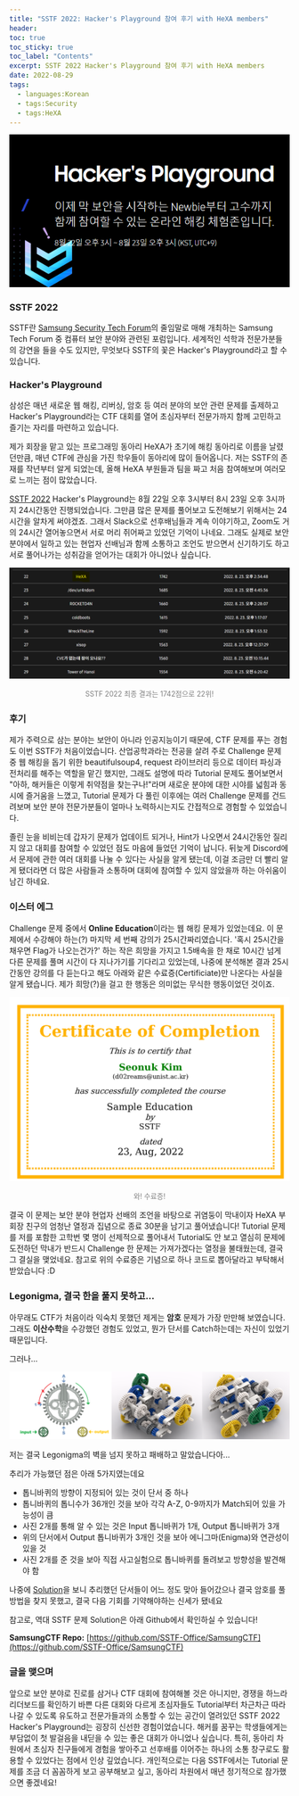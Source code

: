 ```yaml
---
title: "SSTF 2022: Hacker's Playground 참여 후기 with HeXA members"
header:
toc: true
toc_sticky: true
toc_label: "Contents"
excerpt: SSTF 2022 Hacker's Playground 참여 후기 with HeXA members
date: 2022-08-29
tags:
  - languages:Korean
  - tags:Security
  - tags:HeXA
---
```


<p align="center"><img src="/assets/images/SSTF_2022_1.png"></p>

### SSTF 2022
SSTF란 [Samsung Security Tech Forum](https://research.samsung.com/sstf)의 줄임말로 매해 개최하는 Samsung Tech Forum 중 컴퓨터 보안 분야와 관련된 포럼입니다. 세계적인 석학과 전문가분들의 강연을 들을 수도 있지만, 무엇보다 SSTF의 꽃은 Hacker's Playground라고 할 수 있습니다.

### Hacker's Playground
삼성은 매년 새로운 웹 해킹, 리버싱, 암호 등 여러 분야의 보안 관련 문제를 출제하고 Hacker's Playground라는 CTF 대회를 열어 초심자부터 전문가까지 함께 고민하고 즐기는 자리를 마련하고 있습니다.

제가 회장을 맡고 있는 프로그래밍 동아리 HeXA가 초기에 해킹 동아리로 이름을 날렸던만큼, 매년 CTF에 관심을 가진 학우들이 동아리에 많이 들어옵니다. 저는 SSTF의 존재를 작년부터 알게 되었는데, 올해 HeXA 부원들과 팀을 짜고 처음 참여해보며 여러모로 느끼는 점이 많았습니다.

[SSTF 2022](https://sstf.site/) Hacker's Playground는 8월 22일 오후 3시부터 8시 23일 오후 3시까지 24시간동안 진행되었습니다. 그만큼 많은 문제를 풀어보고 도전해보기 위해서는 24시간을 알차게 써야겠죠. 그래서 Slack으로 선후배님들과 계속 이야기하고, Zoom도 거의 24시간 열어놓으면서 서로 머리 쥐어짜고 있었던 기억이 나네요. 그래도 실제로 보안 분야에서 일하고 있는 현업자 선배님과 함께 소통하고 조언도 받으면서 신기하기도 하고 서로 풀어나가는 성취감을 얻어가는 대회가 아니었나 싶습니다.

<p align="center"><img src="/assets/images/SSTF_2022_3.png"></p>
<p align="center"><span style="font-size:0.9em; color: gray;">SSTF 2022 최종 결과는 1742점으로 22위!</span></p>

### 후기

제가 주력으로 삼는 분야는 보안이 아니라 인공지능이기 때문에, CTF 문제를 푸는 경험도 이번 SSTF가 처음이었습니다. 산업공학과라는 전공을 살려 주로 Challenge 문제 중 웹 해킹을 돕기 위한 beautifulsoup4, request 라이브러리 등으로 데이터 파싱과 전처리를 해주는 역할을 맡긴 했지만, 그래도 설명에 따라 Tutorial 문제도 풀어보면서 "아하, 해커들은 이렇게 취약점을 찾는구나!"라며 새로운 분야에 대한 시야를 넓힘과 동시에 즐거움을 느꼈고, Tutorial 문제가 다 풀린 이후에는 여러 Challenge 문제를 건드려보며 보안 분야 전문가분들이 얼마나 노력하시는지도 간접적으로 경험할 수 있었습니다. 

졸린 눈을 비비는데 갑자기 문제가 업데이트 되거나, Hint가 나오면서 24시간동안 질리지 않고 대회를 참여할 수 있었던 점도 마음에 들었던 기억이 납니다. 뒤늦게 Discord에서 문제에 관한 여러 대회를 나눌 수 있다는 사실을 알게 됐는데, 이걸 조금만 더 빨리 알게 됐더라면 더 많은 사람들과 소통하며 대회에 참여할 수 있지 않았을까 하는 아쉬움이 남긴 하네요.

### 이스터 에그
Challenge 문제 중에서 **Online Education**이라는 웹 해킹 문제가 있었는데요. 이 문제에서 수강해야 하는(?) 마지막 세 번째 강의가 25시간짜리였습니다. '혹시 25시간을 채우면 Flag가 나오는건가?' 하는 작은 희망을 가지고 1.5배속을 한 채로 10시간 넘게 다른 문제를 풀며 시간이 다 지나가기를 기다리고 있었는데, 나중에 분석해본 결과 25시간동안 강의를 다 듣는다고 해도 아래와 같은 수료증(Certificiate)만 나온다는 사실을 알게 됐습니다. 제가 희망(?)을 걸고 한 행동은 의미없는 무식한 행동이었던 것이죠.

<p align="center"><img src="/assets/images/certi.png"></p>
<p align="center"><span style="font-size:0.9em; color: gray;">와! 수료증!</span></p>

결국 이 문제는 보안 분야 현업자 선배의 조언을 바탕으로 귀염둥이 막내이자 HeXA 부회장 친구의 엄청난 열정과 집념으로 종료 30분을 남기고 풀어냈습니다! Tutorial 문제를 저를 포함한 고학번 몇 명이 선제적으로 풀어내서 Tutorial도 안 보고 열심히 문제에 도전하던 막내가 반드시 Challenge 한 문제는 가져가겠다는 열정을 불태웠는데, 결국 그 결실을 맺었네요. 참고로 위의 수료증은 기념으로 하나 코드로 뽑아달라고 부탁해서 받았습니다 :D

### Legonigma, 결국 한을 풀지 못하고...
아무래도 CTF가 처음이라 익숙치 못했던 제게는 **암호** 문제가 가장 만만해 보였습니다. 그래도 **이산수학**을 수강했던 경험도 있었고, 뭔가 단서를 Catch하는데는 자신이 있었기 때문입니다. 

그러나...

<p align="center"><img src="/assets/images/Legonigma.png"></p>

저는 결국 Legonigma의 벽을 넘지 못하고 패배하고 말았습니다아...

추리가 가능했던 점은 아래 5가지였는데요
* 톱니바퀴의 방향이 지정되어 있는 것이 단서 중 하나
* 톱니바퀴의 톱니수가 36개인 것을 보아 각각 A-Z, 0-9까지가 Match되어 있을 가능성이 큼
* 사진 2개를 통해 알 수 있는 것은 Input 톱니바퀴가 1개, Output 톱니바퀴가 3개
* 위의 단서에서 Output 톱니바퀴가 3개인 것을 보아 에니그마(Enigma)와 연관성이 있을 것
* 사진 2개를 준 것을 보아 직접 사고실험으로 톱니바퀴를 돌려보고 방향성을 발견해야 함

나중에 [Solution](https://github.com/SSTF-Office/SamsungCTF/tree/main/2022_Hackers_Playground)을 보니 추리했던 단서들이 어느 정도 맞아 들어갔으나 결국 암호를 풀 방법을 찾지 못했고, 결국 다음 기회를 기약해야하는 신세가 됐네요

참고로, 역대 SSTF 문제 Solution은 아래 Github에서 확인하실 수 있습니다!

**SamsungCTF Repo:** [https://github.com/SSTF-Office/SamsungCTF](https://github.com/SSTF-Office/SamsungCTF)

### 글을 맺으며
앞으로 보안 분야로 진로를 삼거나 CTF 대회에 참여해볼 것은 아니지만, 경쟁을 하느라 리더보드를 확인하기 바쁜 다른 대회와 다르게 초심자들도 Tutorial부터 차근차근 따라나갈 수 있도록 유도하고 전문가들과의 소통할 수 있는 공간이 열려있던 SSTF 2022 Hacker's Playground는 굉장히 신선한 경험이었습니다. 해커를 꿈꾸는 학생들에게는 부담없이 첫 발걸음을 내딛을 수 있는 좋은 대회가 아니었나 싶습니다. 특히, 동아리 차원에서 초심자 친구들에게 경험을 쌓아주고 선후배를 이어주는 하나의 소통 창구로도 활용할 수 있었다는 점에서 인상 깊었습니다. 개인적으로는 다음 SSTF에서는 Tutorial 문제를 조금 더 꼼꼼하게 보고 공부해보고 싶고, 동아리 차원에서 매년 정기적으로 참가했으면 좋겠네요!